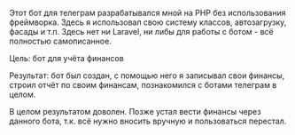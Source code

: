 Этот бот для телеграм разрабатывался мной на PHP без использования фреймворка.
Здесь я использовал свою систему классов, автозагрузку, фасады и т.п.
Здесь нет ни Laravel, ни либы для работы с ботом - всё полностью самописанное.

Цель: бот для учёта финансов

Результат: бот был создан, с помощью него я записывал свои финансы, строил отчёт по своим финансам, познакомился с ботами телеграм в целом.

В целом результатом доволен. Позже устал вести финансы через данного бота, т.к. всё нужно вносить вручную и пользоваться перестал.

